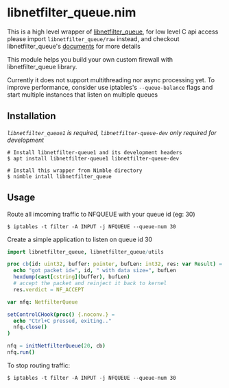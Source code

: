 # libnetfilter_queue.nim
This is a high level wrapper of [libnetfilter_queue](https://netfilter.org/projects/libnetfilter_queue), for low level C api access please import `libnetfilter_queue/raw` instead, and checkout libnetfilter_queue's [documents](https://netfilter.org/projects/libnetfilter_queue/doxygen/html/index.html) for more details


This module helps you build your own custom firewall with libnetfilter_queue library.

Currently it does not support multithreading nor async processing yet. To improve performance, consider use iptables's `--queue-balance` flags and start multiple instances that listen on multiple queues

## Installation
*`libnetfilter_queue1` is required, `libnetfilter-queue-dev` only required for development*

```shell
# Install libnetfilter-queue1 and its development headers
$ apt install libnetfilter-queue1 libnetfilter-queue-dev

# Install this wrapper from Nimble directory
$ nimble intall libnetfilter_queue

```

## Usage
Route all imcoming traffic to NFQUEUE with your queue id (eg: 30)
```shell
$ iptables -t filter -A INPUT -j NFQUEUE --queue-num 30
```

Create a simple application to listen on queue id 30

```nim
import libnetfilter_queue, libnetfilter_queue/utils

proc cb(id: uint32, buffer: pointer, bufLen: int32, res: var Result) =
  echo "got packet id=", id, " with data size=", bufLen
  hexdump(cast[cstring](buffer), bufLen)
  # accept the packet and reinject it back to kernel
  res.verdict = NF_ACCEPT

var nfq: NetfilterQueue

setControlCHook(proc() {.noconv.} =
  echo "Ctrl+C pressed, exiting.."
  nfq.close()
)

nfq = initNetfilterQueue(20, cb)
nfq.run()
```

To stop routing traffic:
```shell
$ iptables -t filter -A INPUT -j NFQUEUE --queue-num 30
```